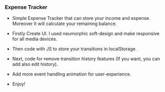 ### Expense Tracker

- Simple Expense Tracker that can store your income and expense. Moreover It will calculate your remaining balance.

- Firstly Create UI. I used neumorphic soft-design and make responsive for all media devices.

- Then code with JS to store your transitions in localStorage.

- Next, code for remove transition history features (If you want, you can add also edit history).

- Add more event handling animation for user-experience.

- Enjoy!
